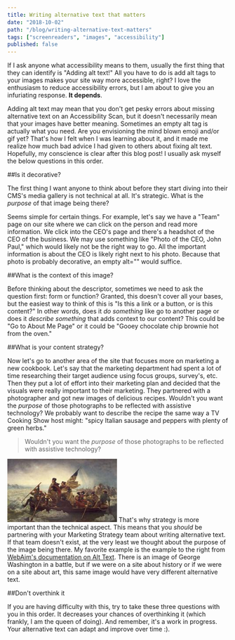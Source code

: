 ```yaml
---
title: Writing alternative text that matters
date: "2018-10-02"
path: "/blog/writing-alternative-text-matters"
tags: ["screenreaders", "images", "accessibility"]
published: false
---
```


If I ask anyone what accessibility means to them, usually the first thing that they can identify is "Adding alt text!" All you have to do is add alt tags to your images makes your site way more accessible, right? I love the enthusiasm to reduce accessibility errors, but I am about to give you an infuriating response. **It depends**.

Adding alt text may mean that you don't get pesky errors about missing alternative text on an Accessibility Scan, but it doesn't necessarily mean that your images have better meaning. Sometimes an empty alt tag is actually what you need. Are you envisioning the mind blown emoji and/or gif yet? That's how I felt when I was learning about it, and it made me realize how much bad advice I had given to others about fixing alt text. Hopefully, my conscience is clear after this blog post! I usually ask myself the below questions in this order.

##Is it decorative?

The first thing I want anyone to think about before they start diving into their CMS's media gallery is not technical at all. It's strategic. What is the _purpose_ of that image being there?

Seems simple for certain things. For example, let's say we have a "Team" page on our site where we can click on the person and read more information. We click into the CEO's page and there's a headshot of the CEO of the business. We may use something like "Photo of the CEO, John Paul," which would likely not be the right way to go. All the important information is about the CEO is likely right next to his photo. Because that photo is probably decorative, an empty alt="" would suffice.

##What is the context of this image?

Before thinking about the descriptor, sometimes we need to ask the question first: form or function? Granted, this doesn't cover all your bases, but the easiest way to think of this is "Is this a link or a button, or is this content?" In other words, does it _do something_ like go to another page or does it _describe something_ that adds context to our content? This could be "Go to About Me Page" or it could be "Gooey chocolate chip brownie hot from the oven."

##What is your content strategy?

Now let's go to another area of the site that focuses more on marketing a new cookbook. Let's say that the marketing department had spent a lot of time researching their target audience using focus groups, survey's, etc. Then they put a lot of effort into their marketing plan and decided that the visuals were really important to their marketing. They partnered with a photographer and got new images of delicious recipes. Wouldn't you want the _purpose_ of those photographs to be reflected with assistive technology? We probably want to describe the recipe the same way a TV Cooking Show host might: "spicy Italian sausage and peppers with plenty of green herbs."

>Wouldn't you want the _purpose_ of those photographs to be reflected with assistive technology?

![George Washington](./gw2.jpg) That's why strategy is more important than the technical aspect. This means that you _should_ be partnering with your Marketing Strategy team about writing alternative text. If that team doesn't exist, at the very least we thought about the purpose of the image being there. My favorite example is the example to the right from [WebAim's documentation on Alt Text](https://webaim.org/techniques/alttext/#context). There is an image of George Washington in a battle, but if we were on a site about history or if we were on a site about art, this same image would have very different alternative text.

##Don't overthink it

If you are having difficulty with this, try to take these three questions with you in this order. It decreases your chances of overthinking it (which frankly, I am the queen of doing). And remember, it's a work in progress. Your alternative text can adapt and improve over time :).

